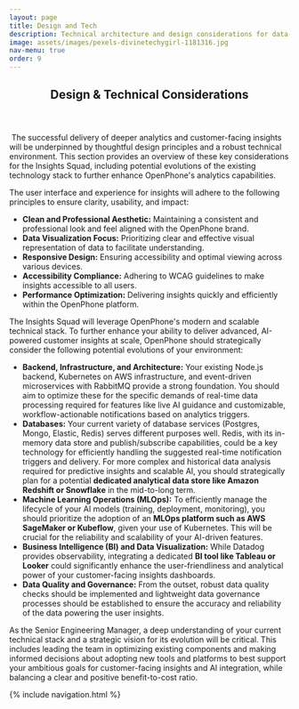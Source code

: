 ```yaml
---
layout: page
title: Design and Tech
description: Technical architecture and design considerations for data-driven features.
image: assets/images/pexels-divinetechygirl-1181316.jpg
nav-menu: true
order: 9
---
```


<!-- Main -->
<div id="main" class="alt">

<!-- One -->
<section id="one">
	<div class="inner">
		<header class="major">
			<h1>Design & Technical Considerations</h1>
		</header>

<!-- Content -->
<p><span class="image left rounded"><img src="{{ page.image | relative_url }}" alt="" /></span>
  The successful delivery of deeper analytics and customer-facing insights will be underpinned by thoughtful design principles and a robust technical environment. This section provides an overview of these key considerations for the Insights Squad, including potential evolutions of the existing technology stack to further enhance OpenPhone's analytics capabilities.
</p>

<p>
  The user interface and experience for insights will adhere to the following principles to ensure clarity, usability, and impact:
</p>
<ul>
  <li><strong>Clean and Professional Aesthetic:</strong> Maintaining a consistent and professional look and feel aligned with the OpenPhone brand.</li>
  <li><strong>Data Visualization Focus:</strong> Prioritizing clear and effective visual representation of data to facilitate understanding.</li>
  <li><strong>Responsive Design:</strong> Ensuring accessibility and optimal viewing across various devices.</li>
  <li><strong>Accessibility Compliance:</strong> Adhering to WCAG guidelines to make insights accessible to all users.</li>
  <li><strong>Performance Optimization:</strong> Delivering insights quickly and efficiently within the OpenPhone platform.</li>
</ul>

<p>
  The Insights Squad will leverage OpenPhone's modern and scalable technical stack. To further enhance your ability to deliver advanced, AI-powered
  customer insights at scale, OpenPhone should strategically consider the following potential evolutions of your environment:
</p>
<ul>
  <li><strong>Backend, Infrastructure, and Architecture:</strong> Your existing Node.js backend, Kubernetes on AWS infrastructure, and event-driven microservices with RabbitMQ provide a strong foundation. You should aim to optimize these for the specific demands of real-time data processing required for features like live AI guidance and customizable, workflow-actionable notifications based on analytics triggers.</li>
  <li><strong>Databases:</strong> Your current variety of database services (Postgres, Mongo, Elastic, Redis) serves different purposes well. Redis, with its in-memory data store and publish/subscribe capabilities, could be a key technology for efficiently handling the suggested real-time notification triggers and delivery. For more complex and historical data analysis required for predictive insights and scalable AI, you should strategically plan for a potential <strong>dedicated analytical data store like Amazon Redshift or Snowflake</strong> in the mid-to-long term.</li>
  <li><strong>Machine Learning Operations (MLOps):</strong> To efficiently manage the lifecycle of your AI models (training, deployment, monitoring), you should prioritize the adoption of an <strong>MLOps platform such as AWS SageMaker or Kubeflow</strong>, given your use of Kubernetes. This will be crucial for the reliability and scalability of your AI-driven features.</li>
  <li><strong>Business Intelligence (BI) and Data Visualization:</strong> While Datadog provides observability, integrating a dedicated <strong>BI tool like Tableau or Looker</strong> could significantly enhance the user-friendliness and analytical power of your customer-facing insights dashboards.</li>
  <li><strong>Data Quality and Governance:</strong> From the outset, robust data quality checks should be implemented and lightweight data governance processes should be established to ensure the accuracy and reliability of the data powering the user insights.</li>
</ul>

<p>
  As the Senior Engineering Manager, a deep understanding of your current technical stack and a strategic vision for its evolution will be critical. This includes leading the team in optimizing existing components and making informed decisions about adopting new tools and platforms to best support your ambitious goals for customer-facing insights and AI integration, while balancing a clear and positive benefit-to-cost ratio.
</p>

{% include navigation.html %}
